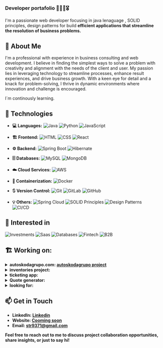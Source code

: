 ### Developer portafolio 🚀💸💡🎖️

I'm a passionate web developer focusing in java lenaguage , SOLID principles, design patterns for build **efficient applications that streamline the resolution of business problems.**

## 🚀 About Me

I'm a professional with experience in business consulting and web development. I believe in finding the simplest ways to solve a problem with creativity and alignment with the needs of the client and user.
My passion lies in leveraging technology to streamline processes, enhance result experiences, and drive business growth. With a keen eye for detail and a knack for problem-solving, I thrive in dynamic environments where innovation and challenge is encouraged.

I´m continously learning.


## 🔧 Technologies
- **:computer: Languages:**  ![Java](https://img.shields.io/badge/Java-FF0000?style=for-the-badge&logo=java&logoColor=white&labelColor=black) ![Python](https://img.shields.io/badge/Python-3776AB?style=for-the-badge&logo=python&logoColor=white&labelColor=black) ![JavaScript](https://img.shields.io/badge/JavaScript-F7DF1E?style=for-the-badge&logo=javascript&logoColor=yellow&labelColor=black)
- **:building_construction: Frontend:**  ![HTML](https://img.shields.io/badge/HTML5-E34F26?style=for-the-badge&logo=html5&logoColor=white&labelColor=black) ![CSS](https://img.shields.io/badge/CSS3-1572B6?style=for-the-badge&logo=css3&logoColor=white&labelColor=black) ![React](https://img.shields.io/badge/React-61DAFB?style=for-the-badge&logo=react&logoColor=white&labelColor=black)

- **:gear: Backend:**  ![Spring Boot](https://img.shields.io/badge/Spring_Boot-6DB33F?style=for-the-badge&logo=spring-boot&labelColor=black) ![Hibernate](https://img.shields.io/badge/Hibernate-59666C?style=for-the-badge&logo=hibernate&labelColor=black)
- **:file_cabinet: Databases:**  ![MySQL](https://img.shields.io/badge/MySQL-4479A1?style=for-the-badge&logo=mysql&logoColor=white&labelColor=black) ![MongoDB](https://img.shields.io/badge/MongoDB-47A248?style=for-the-badge&logo=mongodb&logoColor=white&labelColor=black)
- **:cloud: Cloud Services:**  ![AWS](https://img.shields.io/badge/AWS-232F3E?style=for-the-badge&logo=amazon-aws&logoColor=white&labelColor=black)
- **:whale: Containerization:**  ![Docker](https://img.shields.io/badge/Docker-2496ED?style=for-the-badge&logo=docker&logoColor=white&labelColor=black)
- **:arrows_clockwise: Version Control:**  ![Git](https://img.shields.io/badge/Git-F05032?style=for-the-badge&logo=git&logoColor=white&labelColor=black) ![GitLab](https://img.shields.io/badge/GitLab-FCA121?style=for-the-badge&logo=gitlab&logoColor=white&labelColor=black) ![GitHub](https://img.shields.io/badge/GitHub-181717?style=for-the-badge&logo=github&logoColor=white&labelColor=black)
- **:bulb: Others:**  ![Spring Cloud](https://img.shields.io/badge/Spring_Cloud-6DB33F?style=for-the-badge&logo=spring-cloud&logoColor=green&labelColor=black) ![SOLID Principles](https://img.shields.io/badge/SOLID_Principles-007396?style=for-the-badge&labelColor=black) ![Design Patterns](https://img.shields.io/badge/Design_Patterns-757575?style=for-the-badge&labelColor=black) ![CI/CD](https://img.shields.io/badge/CI%2FCD-0170FE?style=for-the-badge&logo=github-actions&logoColor=white&labelColor=black)

## 🎯 Interested in
![Investments](https://img.shields.io/badge/Investments-007bff?style=for-the-badge&logoColor=white&labelColor=black)
![Saas](https://img.shields.io/badge/Saas-49aaff?style=for-the-badge&logoColor=white&labelColor=black)
![Databases](https://img.shields.io/badge/Databases-49cc90?style=for-the-badge&logoColor=white&labelColor=black)
![Fintech](https://img.shields.io/badge/Fintech-1d8a78?style=for-the-badge&logoColor=white&labelColor=black)
![B2B](https://img.shields.io/badge/B2B-0052cc?style=for-the-badge&logoColor=white&labelColor=black)

## 🏗️ Working on: 
<details>
<summary><strong> autoskodagrupo.com: <a href="https://autoskodagrupo.com">autoskodagrupo project</a></strong></summary>
- A virtual spare parts catalog to drive lead generation for a local auto repair business.
- **stack:** Java, Spring Boot, MySQL, React, aws
</details>
<details>
<summary><strong> inventories project: </summary>
- Intelligent inventory management system integrating with related information databases to drive intelligent decision-making geared towards enhancing company profitability.
- **stack:** Java, Spring Boot, MySQL, React, aws
</details>
<details>
<summary><strong> ticketing app: </summary>
- Enterprise ticketing system for managing and resolving business requirements.
- **stack:** Java, Spring Boot, MySQL, React, aws
</details>
<details>
<summary><strong> Quote generator: </summary>
- A B2B project aimed at assisting companies in generating quotation requests efficiently.
- **stack:** Java, Spring Boot, MySQL, React, aws
</details>
<details>
<summary>looking for:</summary>
<ul>I am seeking opportunities for collaboration on Java development projects incorporating cloud technologies, both SQL and NoSQL databases, among other aspects.</ul>
<ul>I am seeking assistance with CSS to enhance UX/UI design.</ul>
</details>
  
## 📫 Get in Touch

- LinkedIn: [Linkedin](https://www.linkedin.com/in/sebastiantorres2121/)
- Website: [Cooming soon](https://www.yourwebsite.com)
- Email: [str9371@gmail.com](mailto:str9371@gmail.com)

Feel free to reach out to me to discuss project collaboration opportunities, share insights, or just to say hi!
